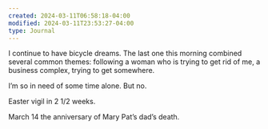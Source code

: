 ```yaml
---
created: 2024-03-11T06:58:18-04:00
modified: 2024-03-11T23:53:27-04:00
type: Journal
---
```


I continue to have bicycle dreams. The last one this morning combined several common themes: following a woman who is trying to get rid of me, a business complex,  trying to get somewhere.

I’m so in need of some time alone. But no. 

Easter vigil in 2 1/2 weeks.

March 14 the anniversary of Mary Pat’s dad’s death.
